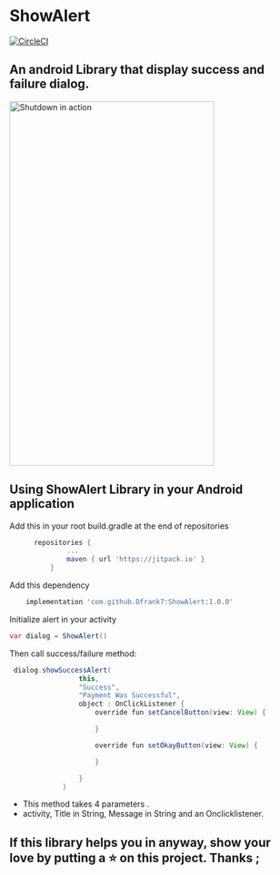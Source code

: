 # ShowAlert

[![CircleCI](https://circleci.com/gh/Dfrank7/ShowAlert/tree/master.svg?style=shield)](https://circleci.com/gh/Dfrank7/ShowAlert/tree/master)

## An android Library that display success and failure dialog.
<img src=https://user-images.githubusercontent.com/19290965/76708030-23fc1d80-66f4-11ea-98ac-a88ad0e85b2e.gif alt="Shutdown in action" width=360 height=640/>

## Using ShowAlert Library in your Android application
Add this in your root build.gradle at the end of repositories
  ```groovy
       	repositories {
      			...
      			maven { url 'https://jitpack.io' }
       		}
  ```

 Add this dependency
 ```groovy
     implementation 'com.github.Dfrank7:ShowAlert:1.0.0'
 ```

 Initialize alert in your activity
   ```java
   var dialog = ShowAlert()
   ```
 Then call success/failure method:
 ```java
  dialog.showSuccessAlert(
                  this,
                  "Success",
                  "Payment Was Successful",
                  object : OnClickListener {
                      override fun setCancelButton(view: View) {

                      }

                      override fun setOkayButton(view: View) {

                      }

                  }
              )
  ```
  * This method takes 4 parameters .
  * activity, Title in String, Message in String and an Onclicklistener.

  ## If this library helps you in anyway, show your love by putting a :star: on this project. Thanks ;